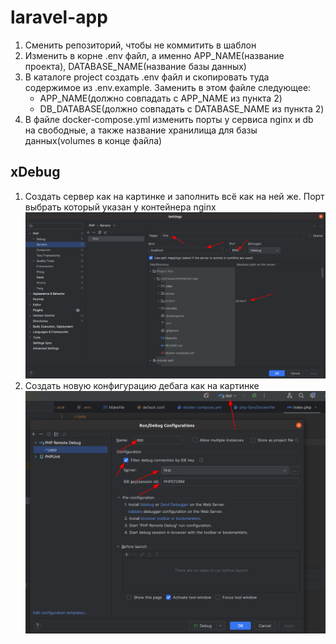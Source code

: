 # laravel-app

1. Сменить репозиторий, чтобы не коммитить в шаблон
2. Изменить в корне .env файл, а именно APP_NAME(название проекта), DATABASE_NAME(название базы данных)
3. В каталоге project создать .env файл и скопировать туда содержимое из .env.example. Заменить в этом файле следующее:
	- APP_NAME(должно совпадать с APP_NAME из пункта 2)
	- DB_DATABASE(должно совпадать с DATABASE_NAME из пункта 2)
4. В файле docker-compose.yml изменить порты у сервиса nginx и db на свободные, а также название хранилища для базы данных(volumes в конце файла)

## xDebug
1. Создать сервер как на картинке и заполнить всё как на ней же. Порт выбрать который указан у контейнера nginx
![Настройка сервера xDebug](xdebug1.png)
2. Создать новую конфигурацию дебага как на картинке
   ![Настройка конфига xDebug](xdebug2.png)